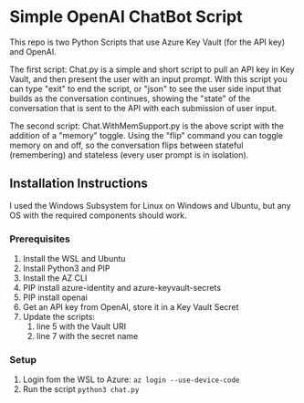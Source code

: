 # Simple OpenAI ChatBot Script

This repo is two Python Scripts that use Azure Key Vault (for the API key) and OpenAI.

The first script: Chat.py is a simple and short script to pull an API key in Key Vault, and then present the user with an input prompt. With this script you can type "exit" to end the script, or "json" to see the user side input that builds as the conversation continues, showing the "state" of the conversation that is sent to the API with each submission of user input.

The second script: Chat.WithMemSupport.py is the above script with the addition of a "memory" toggle. Using the "flip" command you can toggle memory on and off, so the conversation flips between stateful (remembering) and stateless (every user prompt is in isolation).

## Installation Instructions
I used the Windows Subsystem for Linux on Windows and Ubuntu, but any OS with the required components should work.

### Prerequisites
1. Install the WSL and Ubuntu
1. Install Python3 and PIP
1. Install the AZ CLI
1. PIP install azure-identity and azure-keyvault-secrets
1. PIP install openai
1. Get an API key from OpenAI, store it in a Key Vault Secret
2. Update the scripts:
   1. line 5 with the Vault URI
   2. line 7 with the secret name


### Setup
1. Login fom the WSL to Azure: ```az login --use-device-code```
2. Run the script ```python3 chat.py```
